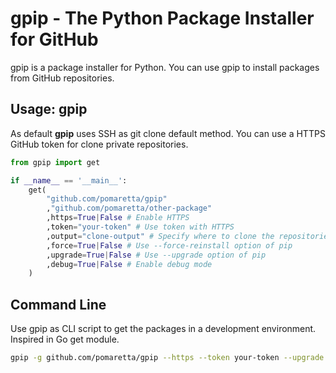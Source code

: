 gpip - The Python Package Installer for GitHub
==============================================

gpip is a package installer for Python. You can use gpip to install packages from GitHub repositories.

## Usage: gpip

As default **gpip** uses SSH as git clone default method. You can use a HTTPS GitHub token for clone
private repositories.

```python
from gpip import get

if __name__ == '__main__':
    get(
        "github.com/pomaretta/gpip"
        ,"github.com/pomaretta/other-package"
        ,https=True|False # Enable HTTPS
        ,token="your-token" # Use token with HTTPS
        ,output="clone-output" # Specify where to clone the repositories
        ,force=True|False # Use --force-reinstall option of pip
        ,upgrade=True|False # Use --upgrade option of pip
        ,debug=True|False # Enable debug mode
    )
```

## Command Line

Use gpip as CLI script to get the packages in a development environment. Inspired in Go get module.

```bash
gpip -g github.com/pomaretta/gpip --https --token your-token --upgrade --force --debug
```